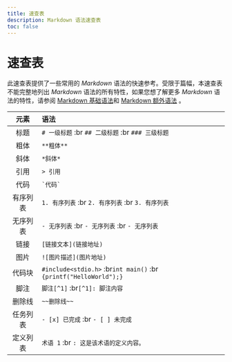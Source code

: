 ```yaml
---
title: 速查表
description: Markdown 语法速查表
toc: false
---
```



# 速查表

此速查表提供了一些常用的 *Markdown* 语法的快速参考。受限于篇幅，本速查表不能完整地列出 *Markdown* 语法的所有特性，如果您想了解更多 *Markdown* 语法的特性，请参阅 [Markdown 基础语法](./basic-grammar.md)和 [Markdown 额外语法](./extra-grammar.md) 。

|   元素   | 语法                                                                          |
| :------: | :---------------------------------------------------------------------------- |
|   标题   | `# 一级标题` :br `## 二级标题` :br `### 三级标题`                             |
|   粗体   | `**粗体**`                                                                    |
|   斜体   | `*斜体*`                                                                      |
|   引用   | `> 引用`                                                                      |
|   代码   | `` `代码` ``                                                                  |
| 有序列表 | `1. 有序列表` :br `2. 有序列表` :br `3. 有序列表`                             |
| 无序列表 | `- 无序列表` :br `- 无序列表` :br `- 无序列表`                                |
|   链接   | `[链接文本](链接地址)`                                                        |
|   图片   | `![图片描述](图片地址)`                                                       |
|  代码块  | ```#include<stdio.h>``` :br```int main()``` :br ```{printf("HelloWorld");}``` |
|   脚注   | `脚注[^1]` :br`[^1]: 脚注内容`                                                |
|  删除线  | `~~删除线~~`                                                                  |
| 任务列表 | `- [x] 已完成` :br `- [ ] 未完成`                                             |
| 定义列表 | `术语 1` :br `: 这是该术语的定义内容。`                                       |
